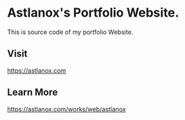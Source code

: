 # Astlanox's Portfolio Website.
This is source code of my portfolio Website.  
## Visit
<https://astlanox.com>
## Learn More
<https://astlanox.com/works/web/astlanox>
